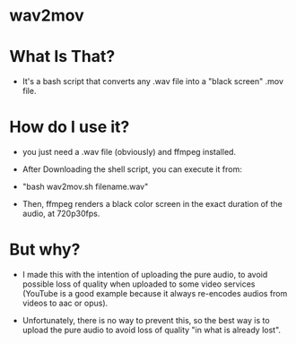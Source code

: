 # wav2mov

# What Is That?

* It's a bash script that converts any .wav file into a "black screen" .mov file.

# How do I use it?

* you just need a .wav file (obviously) and ffmpeg installed.

* After Downloading the shell script, you can execute it from:

* "bash wav2mov.sh filename.wav"

* Then, ffmpeg renders a black color screen in the exact duration of the audio, at 720p30fps.

# But why?

* I made this with the intention of uploading the pure audio, to avoid possible loss of quality when uploaded to some video services (YouTube is a good example because it always re-encodes audios from videos to aac or opus).

* Unfortunately, there is no way to prevent this, so the best way is to upload the pure audio to avoid loss of quality "in what is already lost".
